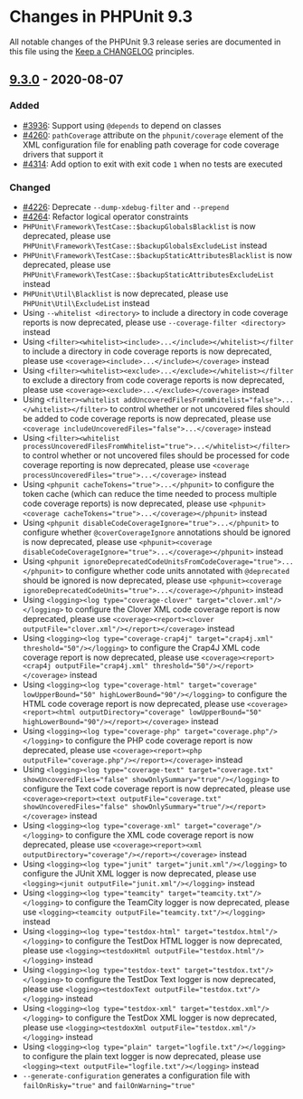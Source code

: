 # Changes in PHPUnit 9.3

All notable changes of the PHPUnit 9.3 release series are documented in this file using the [Keep a CHANGELOG](https://keepachangelog.com/) principles.

## [9.3.0] - 2020-08-07

### Added

* [#3936](https://github.com/sebastianbergmann/phpunit/pull/3936): Support using `@depends` to depend on classes
* [#4260](https://github.com/sebastianbergmann/phpunit/issues/4260): `pathCoverage` attribute on the `phpunit/coverage` element of the XML configuration file for enabling path coverage for code coverage drivers that support it
* [#4314](https://github.com/sebastianbergmann/phpunit/issues/4314): Add option to exit with exit code `1` when no tests are executed

### Changed

* [#4226](https://github.com/sebastianbergmann/phpunit/issues/4226): Deprecate `--dump-xdebug-filter` and `--prepend`
* [#4264](https://github.com/sebastianbergmann/phpunit/pull/4264): Refactor logical operator constraints
* `PHPUnit\Framework\TestCase::$backupGlobalsBlacklist` is now deprecated, please use `PHPUnit\Framework\TestCase::$backupGlobalsExcludeList` instead
* `PHPUnit\Framework\TestCase::$backupStaticAttributesBlacklist` is now deprecated, please use `PHPUnit\Framework\TestCase::$backupStaticAttributesExcludeList` instead
* `PHPUnit\Util\Blacklist` is now deprecated, please use `PHPUnit\Util\ExcludeList` instead
* Using `--whitelist <directory>` to include a directory in code coverage reports is now deprecated, please use `--coverage-filter <directory>` instead
* Using `<filter><whitelist><include>...</include></whitelist></filter` to include a directory in code coverage reports is now deprecated, please use `<coverage><include>...</include></coverage>` instead
* Using `<filter><whitelist><exclude>...</exclude></whitelist></filter` to exclude a directory from code coverage reports is now deprecated, please use `<coverage><exclude>...</exclude></coverage>` instead
* Using `<filter><whitelist addUncoveredFilesFromWhitelist="false">...</whitelist></filter>` to control whether or not uncovered files should be added to code coverage reports is now deprecated, please use `<coverage includeUncoveredFiles="false">...</coverage>` instead 
* Using `<filter><whitelist processUncoveredFilesFromWhitelist="true">...</whitelist></filter>` to control whether or not uncovered files should be processed for code coverage reporting is now deprecated, please use `<coverage processUncoveredFiles="true">...</coverage>` instead 
* Using `<phpunit cacheTokens="true">...</phpunit>` to configure the token cache (which can reduce the time needed to process multiple code coverage reports) is now deprecated, please use `<phpunit><coverage cacheTokens="true">...</coverage></phpunit>` instead
* Using `<phpunit disableCodeCoverageIgnore="true">...</phpunit>` to configure whether `@coverCoverageIgnore` annotations should be ignored is now deprecated, please use `<phpunit><coverage disableCodeCoverageIgnore="true">...</coverage></phpunit>` instead
* Using `<phpunit ignoreDeprecatedCodeUnitsFromCodeCoverage="true">...</phpunit>` to configure whether code units annotated with `@deprecated` should be ignored is now deprecated, please use `<phpunit><coverage ignoreDeprecatedCodeUnits="true">...</coverage></phpunit>` instead
* Using `<logging><log type="coverage-clover" target="clover.xml"/></logging>` to configure the Clover XML code coverage report is now deprecated, please use `<coverage><report><clover outputFile="clover.xml"/></report></coverage>` instead
* Using `<logging><log type="coverage-crap4j" target="crap4j.xml" threshold="50"/></logging>` to configure the Crap4J XML code coverage report is now deprecated, please use `<coverage><report><crap4j outputFile="crap4j.xml" threshold="50"/></report></coverage>` instead
* Using `<logging><log type="coverage-html" target="coverage" lowUpperBound="50" highLowerBound="90"/></logging>` to configure the HTML code coverage report is now deprecated, please use `<coverage><report><html outputDirectory="coverage" lowUpperBound="50" highLowerBound="90"/></report></coverage>` instead
* Using `<logging><log type="coverage-php" target="coverage.php"/></logging>` to configure the PHP code coverage report is now deprecated, please use `<coverage><report><php outputFile="coverage.php"/></report></coverage>` instead
* Using `<logging><log type="coverage-text" target="coverage.txt" showUncoveredFiles="false" showOnlySummary="true"/></logging>` to configure the Text code coverage report is now deprecated, please use `<coverage><report><text outputFile="coverage.txt" showUncoveredFiles="false" showOnlySummary="true"/></report></coverage>` instead
* Using `<logging><log type="coverage-xml" target="coverage"/></logging>` to configure the XML code coverage report is now deprecated, please use `<coverage><report><xml outputDirectory="coverage"/></report></coverage>` instead
* Using `<logging><log type="junit" target="junit.xml"/></logging>` to configure the JUnit XML logger is now deprecated, please use `<logging><junit outputFile="junit.xml"/></logging>` instead
* Using `<logging><log type="teamcity" target="teamcity.txt"/></logging>` to configure the TeamCity logger is now deprecated, please use `<logging><teamcity outputFile="teamcity.txt"/></logging>` instead
* Using `<logging><log type="testdox-html" target="testdox.html"/></logging>` to configure the TestDox HTML logger is now deprecated, please use `<logging><testdoxHtml outputFile="testdox.html"/></logging>` instead
* Using `<logging><log type="testdox-text" target="testdox.txt"/></logging>` to configure the TestDox Text logger is now deprecated, please use `<logging><testdoxText outputFile="testdox.txt"/></logging>` instead
* Using `<logging><log type="testdox-xml" target="testdox.xml"/></logging>` to configure the TestDox XML logger is now deprecated, please use `<logging><testdoxXml outputFile="testdox.xml"/></logging>` instead
* Using `<logging><log type="plain" target="logfile.txt"/></logging>` to configure the plain text logger is now deprecated, please use `<logging><text outputFile="logfile.txt"/></logging>` instead
* `--generate-configuration` generates a configuration file with `failOnRisky="true"` and `failOnWarning="true"`

[9.3.0]: https://github.com/sebastianbergmann/phpunit/compare/9.2...master

